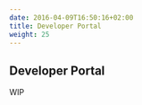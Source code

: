 ```yaml
---
date: 2016-04-09T16:50:16+02:00
title: Developer Portal
weight: 25
---
```


## Developer Portal

WIP
